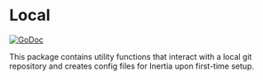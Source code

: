 # Local

[![GoDoc](https://godoc.org/github.com/golang/gddo?status.svg)](https://godoc.org/github.com/ubclaunchpad/inertia/local)

This package contains utility functions that interact with a local git repository and creates config files for Inertia upon first-time setup.
